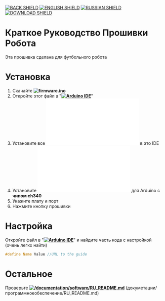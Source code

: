 [![BACK SHIELD](https://img.shields.io/badge/..%2F-Назад-444?style=flat-square)](../RU_README.md)
[![ENGLISH SHIELD](https://img.shields.io/badge/-English-444?style=flat-square)]()
[![RUSSIAN SHIELD](https://img.shields.io/badge/-Русский-08f?style=flat-square)](RU_README.md)
[![DOWNLOAD SHIELD](https://img.shields.io/badge/-Скачать_Программу-F00?style=flat-square)](https://github.com/UBER-BLACK/SoccerRobotsPro/raw/src/software/firmware/firmware.ino)
# Краткое Руководство Прошивки Робота
Эта прошивка сделана для футбольного робота

# Установка

1. Скачайте **![firmware.ino](/src/software/firmware/firmware.ino)**
1. Откройте этот файл в "**[![Arduino IDE]()](https://www.arduino.cc/en/software)**"
1. Установите все **![библиотеки](/src/software/libraries/RU_README.md)** в это IDE
1. Установите **![драйвер](/src/software/driver/RU_README.md)** для Arduino с **чипом ch340**
1. Укажите плату и порт
1. Нажмите кнопку прошивки

# Настройка

Откройте файл в "**[![Arduino IDE]()](https://www.arduino.cc/en/software)**" и найдите часть кода с настройкой (очень легко найти)
```C++
#define Name Value //URL to the guide
```
# Остальное

Проверьте **[![/documentation/software/RU_README.md]()](/documentation/software/RU_README.md)** (докуметации/программноеобеспечение/RU_README.md)
